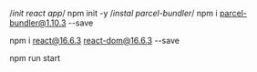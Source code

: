 /*init react app*/
npm init -y
/*instal parcel-bundler*/
npm i parcel-bundler@1.10.3 --save

npm i react@16.6.3 react-dom@16.6.3 --save

npm run start